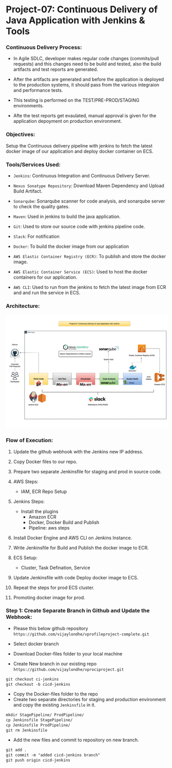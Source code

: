 # Project-07: Continuous Delivery of Java Application with Jenkins & Tools 

### Continuous Delivery Process:

- In Agile SDLC, developer makes regular code changes (commits/pull requests) and this changes need to be build and tested, also the build artifacts and test reports are generated. 

- After the artifacts are generated and before the application is deployed to the production systems, it should pass from the various integraion and performance tests.

- This testing is performed on the TEST/PRE-PROD/STAGING environments.

- Afte the test reports get evaulated, manual approval is given for the application depoyment on production environment.


### Objectives:

Setup the Continuous delivery pipeline with jenkins to fetch the latest docker image of our application and deploy docker container on ECS.

### Tools/Services Used:

- `Jenkins`: Continuous Integration and Continuous Delivery Server.

- `Nexus Sonatype Repository`: Download Maven Dependency and Upload Build Artifact.

- `Sonarqube`: Sonarqube scanner for code analysis, and sonarqube server to check the quality gates.

- `Maven`: Used in jenkins to build the java application.

- `Git`: Used to store our source code with jenkins pipeline code.

- `Slack`: For notification 

- `Docker`: To build the docker image from our application

- `AWS Elastic Container Registry (ECR)`: To publish and store the docker image.

- `AWS Elastic Container Service (ECS)`: Used to host the docker containers for our application.

- `AWS CLI`: Used to run from the jenkins to fetch the latest image from ECR and and run the service in ECS.


### Architecture:

![GitHub Light](./snaps/pro-07-cd-with-jenkins.jpg)


### Flow of Execution:

1. Update the github webhook with the Jenkins new IP address.

2. Copy Docker files to our repo.

3. Prepare two separate Jenkinsfile for staging and prod in source code.

4. AWS Steps:
   - IAM, ECR Repo Setup

5. Jenkins Steps: 
   - Install the plugins
     - Amazon ECR
     - Docker, Docker Build and Publish
     - Pipeline: aws steps

6. Install Docker Engine and AWS CLI on Jenkins Instance.

7. Write Jenkinsfile for Build and Publish the docker image to ECR.

8. ECS Setup:
   - Cluster, Task Defination, Service

9. Update Jenkinsfile with code Deploy docker image to ECS.

10. Repeat the steps for prod ECS cluster.

11. Promoting docker image for prod.  


### Step 1: Create Separate Branch in Github and Update the Webhook:

- Please this below github repository `https://github.com/vijaylondhe/vprofileproject-complete.git`

- Select docker branch 
- Download Docker-files folder to your local machine 

- Create New branch in our existing repo `https://github.com/vijaylondhe/vprociproject.git`

```
git checkout ci-jenkins
git checkout -b cicd-jenkins
```

- Copy the Docker-files folder to the repo 
- Create two separate directories for staging and production environment and copy the existing `Jenkinsfile` in it.

```
mkdir StagePipeline/ ProdPipeline/
cp Jenkinsfile StagePipeline/
cp Jenkinsfile ProdPipeline/
git rm Jenkinsfile
```

- Add the new files and commit to repository on new branch.

```
git add .
git commit -m "added cicd-jenkins branch"
git push origin cicd-jenkins
```
